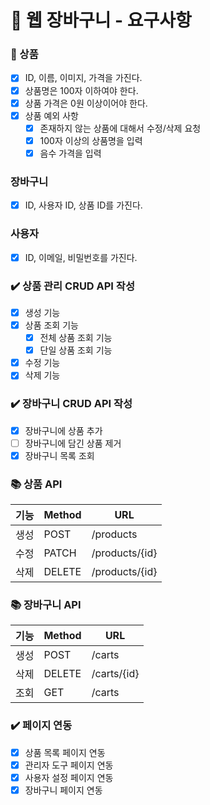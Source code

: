 # 📄 웹 장바구니 - 요구사항

### 🎁 상품

- [x]  ID, 이름, 이미지, 가격을 가진다.
- [x]  상품명은 100자 이하여야 한다.
- [x]  상품 가격은 0원 이상이어야 한다.
- [x] 상품 예외 사항
    - [x] 존재하지 않는 상품에 대해서 수정/삭제 요청
    - [x] 100자 이상의 상품명을 입력
    - [x] 음수 가격을 입력

### 장바구니

- [x]  ID, 사용자 ID, 상품 ID를 가진다.

### 사용자

- [x]  ID, 이메일, 비밀번호를 가진다.

### ✔️ 상품 관리 CRUD API 작성

- [x]  생성 기능
- [x]  상품 조회 기능
    - [x] 전체 상품 조회 기능
    - [x] 단일 상품 조회 기능
- [x]  수정 기능
- [x]  삭제 기능

### ✔️ 장바구니 CRUD API 작성

- [x] 장바구니에 상품 추가
- [ ] 장바구니에 담긴 상품 제거
- [x] 장바구니 목록 조회

### 📚 상품 API

| 기능  | Method | URL            |
|-----|--------|----------------|
| 생성  | POST   | /products      |
| 수정  | PATCH  | /products/{id} |
| 삭제  | DELETE | /products/{id} |

### 📚 장바구니 API

| 기능  | Method | URL         |
|-----|--------|-------------|
| 생성  | POST   | /carts      |
| 삭제  | DELETE | /carts/{id} |
| 조회  | GET    | /carts      |

### ✔️ 페이지 연동

- [x]  상품 목록 페이지 연동
- [x]  관리자 도구 페이지 연동
- [x]  사용자 설정 페이지 연동
- [x]  장바구니 페이지 연동
